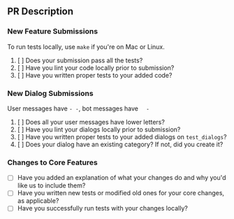 ## PR Description

<!-- Describe briefly what you did on this PR -->

### New Feature Submissions

To run tests locally, use `make` if you're on Mac or Linux.

1. [ ] Does your submission pass all the tests?
2. [ ] Have you lint your code locally prior to submission?
3. [ ] Have you written proper tests to your added code?

### New Dialog Submissions

User messages have `- -`, bot messages have `  -`

1. [ ] Does all your user messages have lower letters?
2. [ ] Have you lint your dialogs locally prior to submission?
3. [ ] Have you written proper tests to your added dialogs on `test_dialogs`?
4. [ ] Does your dialog have an existing category? If not, did you create it?

### Changes to Core Features

* [ ] Have you added an explanation of what your changes do and why you'd like us to include them?
* [ ] Have you written new tests or modified old ones for your core changes, as applicable?
* [ ] Have you successfully run tests with your changes locally?
